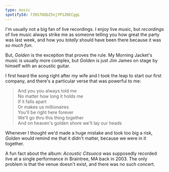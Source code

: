 ```yaml
---
type: music
spotifyId: 739S7OQbZ5njYP1Z0ECggL
---
```


I'm usually not a big fan of live recordings. I enjoy live music, but _recordings_ of live music always strike me as someone telling you how great the party was last week, and how you _totally_ should have been there because it was _so much fun_.

But, _Golden_ is the exception that proves the rule. My Morning Jacket's music is usually more complex, but _Golden_ is just Jim James on stage by himself with an acoustic guitar.

I first heard the song right after my wife and I took the leap to start our first company, and there's a particular verse that was powerful to me:

> And you you always told me  
> No matter how long it holds me  
> If it falls apart  
> Or makes us millionaires  
> You'll be right here forever  
> We'll go thru this thing together  
> And on heaven's golden shore we'll lay our heads

Whenever I thought we'd made a huge mistake and took too big a risk, _Golden_ would remind me that it didn't matter, because we were in it together.

A fun fact about the album: _Acoustic Citsuoca_ was supposedly recorded live at a single performance in Braintree, MA back in 2003. The only problem is that the venue doesn't exist, and there was no such concert.
